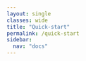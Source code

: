 ```yaml
---
layout: single
classes: wide
title: "Quick-start"
permalink: /quick-start
sidebar:
  nav: "docs"
---
```


